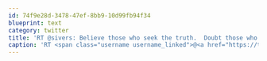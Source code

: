 ```yaml
---
id: 74f9e28d-3478-47ef-8bb9-10d99fb94f34
blueprint: text
category: twitter
title: 'RT @sivers: Believe those who seek the truth.  Doubt those who find it.'
caption: 'RT <span class="username username_linked">@<a href="https://twitter.com/sivers" title="Derek Sivers">sivers</a></span>: Believe those who seek the truth.  Doubt those who find it.'
---
```

